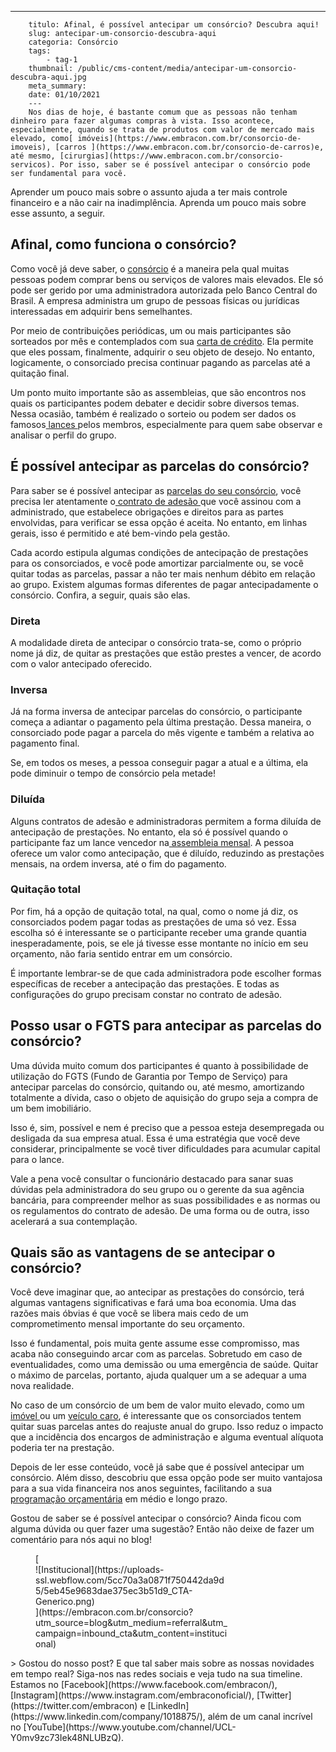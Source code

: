 ---
        titulo: Afinal, é possível antecipar um consórcio? Descubra aqui!
        slug: antecipar-um-consorcio-descubra-aqui
        categoria: Consórcio
        tags:
            - tag-1
        thumbnail: /public/cms-content/media/antecipar-um-consorcio-descubra-aqui.jpg
        meta_summary: 
        date: 01/10/2021
        ---
        Nos dias de hoje, é bastante comum que as pessoas não tenham dinheiro para fazer algumas compras à vista. Isso acontece, especialmente, quando se trata de produtos com valor de mercado mais elevado, como[ imóveis](https://www.embracon.com.br/consorcio-de-imoveis), [carros ](https://www.embracon.com.br/consorcio-de-carros)e, até mesmo, [cirurgias](https://www.embracon.com.br/consorcio-servicos). Por isso, saber se é possível antecipar o consórcio pode ser fundamental para você.

Aprender um pouco mais sobre o assunto ajuda a ter mais controle financeiro e a não cair na inadimplência. Aprenda um pouco mais sobre esse assunto, a seguir.

Afinal, como funciona o consórcio?
----------------------------------

Como você já deve saber, o [consórcio](https://www.embracon.com.br/) é a maneira pela qual muitas pessoas podem comprar bens ou serviços de valores mais elevados. Ele só pode ser gerido por uma administradora autorizada pelo Banco Central do Brasil. A empresa administra um grupo de pessoas físicas ou jurídicas interessadas em adquirir bens semelhantes.

Por meio de contribuições periódicas, um ou mais participantes são sorteados por mês e contemplados com sua [carta de crédito](https://www.embracon.com.br/conhecaoconsorcio/o-que-e-carta-de-credito). Ela permite que eles possam, finalmente, adquirir o seu objeto de desejo. No entanto, logicamente, o consorciado precisa continuar pagando as parcelas até a quitação final.

Um ponto muito importante são as assembleias, que são encontros nos quais os participantes podem debater e decidir sobre diversos temas. Nessa ocasião, também é realizado o sorteio ou podem ser dados os famosos[ lances ](https://www.embracon.com.br/conhecaoconsorcio/como-ofertar-um-lance)pelos membros, especialmente para quem sabe observar e analisar o perfil do grupo.

É possível antecipar as parcelas do consórcio?
----------------------------------------------

Para saber se é possível antecipar as [parcelas do seu consórcio](https://www.embracon.com.br/blog/como-calcular-as-parcelas-no-consorcio), você precisa ler atentamente o[ contrato de adesão ](https://www.embracon.com.br/blog/saiba-o-que-avaliar-antes-de-assinar-um-contrato-de-consorcio)que você assinou com a administrado, que estabelece obrigações e direitos para as partes envolvidas, para verificar se essa opção é aceita. No entanto, em linhas gerais, isso é permitido e até bem-vindo pela gestão.

Cada acordo estipula algumas condições de antecipação de prestações para os consorciados, e você pode amortizar parcialmente ou, se você quitar todas as parcelas, passar a não ter mais nenhum débito em relação ao grupo. Existem algumas formas diferentes de pagar antecipadamente o consórcio. Confira, a seguir, quais são elas.

### Direta

A modalidade direta de antecipar o consórcio trata-se, como o próprio nome já diz, de quitar as prestações que estão prestes a vencer, de acordo com o valor antecipado oferecido.

### Inversa

Já na forma inversa de antecipar parcelas do consórcio, o participante começa a adiantar o pagamento pela última prestação. Dessa maneira, o consorciado pode pagar a parcela do mês vigente e também a relativa ao pagamento final.

Se, em todos os meses, a pessoa conseguir pagar a atual e a última, ela pode diminuir o tempo de consórcio pela metade!

### Diluída

Alguns contratos de adesão e administradoras permitem a forma diluída de antecipação de prestações. No entanto, ela só é possível quando o participante faz um lance vencedor na[ assembleia mensal](https://www.embracon.com.br/conhecaoconsorcio/como-fico-sabendo-o-resultado-da-assembleia). A pessoa oferece um valor como antecipação, que é diluído, reduzindo as prestações mensais, na ordem inversa, até o fim do pagamento.

### Quitação total

Por fim, há a opção de quitação total, na qual, como o nome já diz, os consorciados podem pagar todas as prestações de uma só vez. Essa escolha só é interessante se o participante receber uma grande quantia inesperadamente, pois, se ele já tivesse esse montante no início em seu orçamento, não faria sentido entrar em um consórcio.

É importante lembrar-se de que cada administradora pode escolher formas específicas de receber a antecipação das prestações. E todas as configurações do grupo precisam constar no contrato de adesão.

Posso usar o FGTS para antecipar as parcelas do consórcio?
----------------------------------------------------------

Uma dúvida muito comum dos participantes é quanto à possibilidade de utilização do FGTS (Fundo de Garantia por Tempo de Serviço) para antecipar parcelas do consórcio, quitando ou, até mesmo, amortizando totalmente a dívida, caso o objeto de aquisição do grupo seja a compra de um bem imobiliário.

Isso é, sim, possível e nem é preciso que a pessoa esteja desempregada ou desligada da sua empresa atual. Essa é uma estratégia que você deve considerar, principalmente se você tiver dificuldades para acumular capital para o lance.

Vale a pena você consultar o funcionário destacado para sanar suas dúvidas pela administradora do seu grupo ou o gerente da sua agência bancária, para compreender melhor as suas possibilidades e as normas ou os regulamentos do contrato de adesão. De uma forma ou de outra, isso acelerará a sua contemplação.

Quais são as vantagens de se antecipar o consórcio?
---------------------------------------------------

Você deve imaginar que, ao antecipar as prestações do consórcio, terá algumas vantagens significativas e fará uma boa economia. Uma das razões mais óbvias é que você se libera mais cedo de um comprometimento mensal importante do seu orçamento.

Isso é fundamental, pois muita gente assume esse compromisso, mas acaba não conseguindo arcar com as parcelas. Sobretudo em caso de eventualidades, como uma demissão ou uma emergência de saúde. Quitar o máximo de parcelas, portanto, ajuda qualquer um a se adequar a uma nova realidade.

No caso de um consórcio de um bem de valor muito elevado, como um [imóvel ](https://www.embracon.com.br/blog/8-dicas-compra-primeiro-imovel)ou um [veículo caro](https://www.embracon.com.br/blog/afinal-existe-consorcio-de-carros-importados), é interessante que os consorciados tentem quitar suas parcelas antes do reajuste anual do grupo. Isso reduz o impacto que a incidência dos encargos de administração e alguma eventual alíquota poderia ter na prestação.

Depois de ler esse conteúdo, você já sabe que é possível antecipar um consórcio. Além disso, descobriu que essa opção pode ser muito vantajosa para a sua vida financeira nos anos seguintes, facilitando a sua[ programação orçamentária](https://www.embracon.com.br/blog/planejamento-financeiro-um-guia-para-as-financas-nao-sairem-de-controle) em médio e longo prazo.

Gostou de saber se é possível antecipar o consórcio? Ainda ficou com alguma dúvida ou quer fazer uma sugestão? Então não deixe de fazer um comentário para nós aqui no blog!

<figure class="w-richtext-figure-type-image w-richtext-align-center" style="max-width:310px">[<div>![Institucional](https://uploads-ssl.webflow.com/5cc70a3a0871f750442da9d5/5eb45e9683dae375ec3b51d9_CTA-Generico.png)</div>](https://embracon.com.br/consorcio?utm_source=blog&utm_medium=referral&utm_campaign=inbound_cta&utm_content=institucional)</figure>> Gostou do nosso post? E que tal saber mais sobre as nossas novidades em tempo real? Siga-nos nas redes sociais e veja tudo na sua timeline. Estamos no [Facebook](https://www.facebook.com/embracon/), [Instagram](https://www.instagram.com/embraconoficial/), [Twitter](https://twitter.com/embracon) e [LinkedIn](https://www.linkedin.com/company/1018875/), além de um canal incrível no [YouTube](https://www.youtube.com/channel/UCL-Y0mv9zc73Iek48NLUBzQ).
        